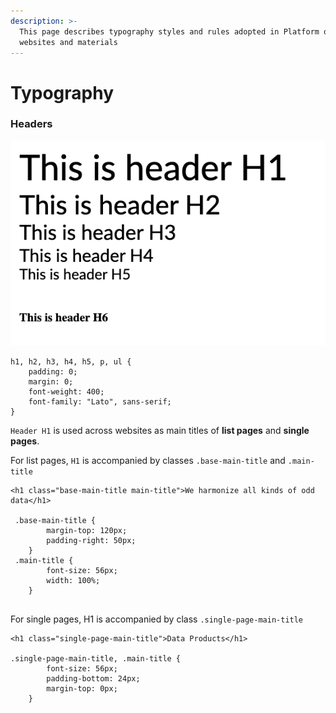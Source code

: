 ```yaml
---
description: >-
  This page describes typography styles and rules adopted in Platform of Trust
  websites and materials
---
```


# Typography

### Headers

![](../.gitbook/assets/pot-headers.png)

```text
h1, h2, h3, h4, h5, p, ul {
    padding: 0;
    margin: 0;
    font-weight: 400;
    font-family: "Lato", sans-serif;
}
```

`Header H1` is used across websites as main titles of **list pages** and **single pages**.

For list pages, `H1` is accompanied by classes `.base-main-title` and `.main-title`

```text
<h1 class="base-main-title main-title">We harmonize all kinds of odd data</h1>

 .base-main-title {
        margin-top: 120px;
        padding-right: 50px;
    }
 .main-title {
        font-size: 56px;
        width: 100%;
    }
 
```

For single pages, H1 is accompanied by class `.single-page-main-title`

```text
<h1 class="single-page-main-title">Data Products</h1>

.single-page-main-title, .main-title {
        font-size: 56px;
        padding-bottom: 24px;
        margin-top: 0px;
    }

```

